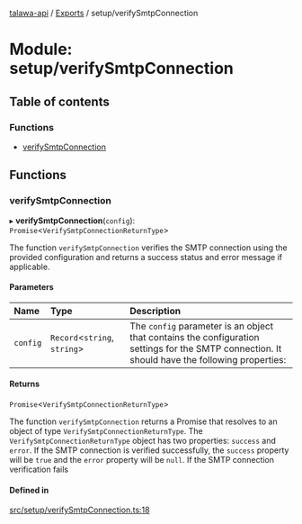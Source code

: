 [talawa-api](../README.md) / [Exports](../modules.md) / setup/verifySmtpConnection

# Module: setup/verifySmtpConnection

## Table of contents

### Functions

- [verifySmtpConnection](setup_verifySmtpConnection.md#verifysmtpconnection)

## Functions

### verifySmtpConnection

▸ **verifySmtpConnection**(`config`): `Promise`\<`VerifySmtpConnectionReturnType`\>

The function `verifySmtpConnection` verifies the SMTP connection using the provided configuration
and returns a success status and error message if applicable.

#### Parameters

| Name | Type | Description |
| :------ | :------ | :------ |
| `config` | `Record`\<`string`, `string`\> | The `config` parameter is an object that contains the configuration settings for the SMTP connection. It should have the following properties: |

#### Returns

`Promise`\<`VerifySmtpConnectionReturnType`\>

The function `verifySmtpConnection` returns a Promise that resolves to an object of type
`VerifySmtpConnectionReturnType`. The `VerifySmtpConnectionReturnType` object has two properties:
`success` and `error`. If the SMTP connection is verified successfully, the `success` property will
be `true` and the `error` property will be `null`. If the SMTP connection verification fails

#### Defined in

[src/setup/verifySmtpConnection.ts:18](https://github.com/PalisadoesFoundation/talawa-api/blob/095495b/src/setup/verifySmtpConnection.ts#L18)

